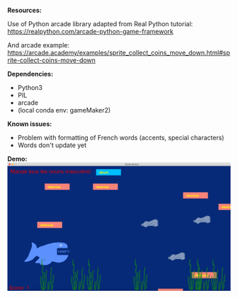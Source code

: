 **Resources:**

Use of Python arcade library adapted from Real Python tutorial: https://realpython.com/arcade-python-game-framework

And arcade example: https://arcade.academy/examples/sprite_collect_coins_move_down.html#sprite-collect-coins-move-down

**Dependencies:**
- Python3
- PIL
- arcade
- (local conda env: gameMaker2)

**Known issues:**
- Problem with formatting of French words (accents, special characters)
- Words don't update yet

**Demo:**
![nounWhale demo](https://github.com/skw32/learningFrench/blob/master/2_nounWhale/Screenshot_nounWhale.png)
